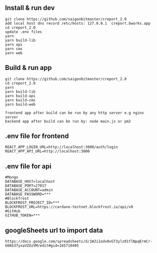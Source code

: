 
## Install & run dev
```
git clone https://github.com/saigonbitmaster/creport_2.0
add local host dns record /etc/hosts: 127.0.0.1  creport.bworks.app
cd creport_2.0
update .env files
yarn 
yarn build-lib
yarn api
yarn cms
yarn web
```

## Build & run app
```
git clone https://github.com/saigonbitmaster/creport_2.0
cd creport_2.0
yarn 
yarn build-lib
yarn build-api
yarn build-cms
yarn build-web

frontend app after build can be run by any http server e.g nginx server
backend app after build can be run by: node main.js or pm2
```

## .env file for frontend
```
REACT_APP_LOGIN_URL=http://localhost:3000/auth/login
REACT_APP_API_URL=http://localhost:3000
```

## .env file for api 
```
#Mongo
DATABASE_HOST=localhost
DATABASE_PORT=27017
DATABASE_ACCOUNT=admin
DATABASE_PASSWORD=***
#Blockfrost
BLOCKFROST_PROJECT_ID=***
BLOCKFROST_URL=https://cardano-testnet.blockfrost.io/api/v0
#GitHub
GITHUB_TOKEN=***
```

## googleSheets url to import data
```
https://docs.google.com/spreadsheets/d/1WJi1odv0vGT3ylz01flNpqErmCr-G6Kb37yxaVZOzVM/edit#gid=165710495

```